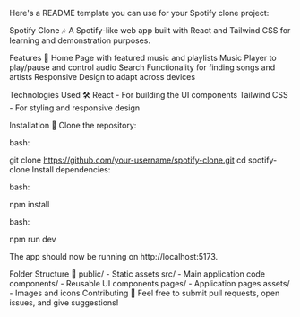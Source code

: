 Here's a README template you can use for your Spotify clone project:

Spotify Clone 🎶
A Spotify-like web app built with React and Tailwind CSS for learning and demonstration purposes.

Features 📌
Home Page with featured music and playlists
Music Player to play/pause and control audio
Search Functionality for finding songs and artists
Responsive Design to adapt across devices

Technologies Used 🛠️
React - For building the UI components
Tailwind CSS - For styling and responsive design


Installation 🚀
Clone the repository:

bash:

git clone https://github.com/your-username/spotify-clone.git
cd spotify-clone
Install dependencies:

bash:

npm install

bash:

npm run dev

The app should now be running on http://localhost:5173.

Folder Structure 📂
public/ - Static assets
src/ - Main application code
components/ - Reusable UI components
pages/ - Application pages
assets/ - Images and icons
Contributing 🤝
Feel free to submit pull requests, open issues, and give suggestions!